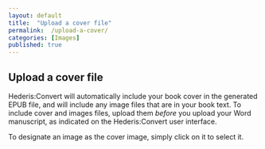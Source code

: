 ```yaml
---
layout: default
title:  "Upload a cover file"
permalink:  /upload-a-cover/
categories: [Images]
published: true
---
```


<section data-type="chapter" class="hsecchapter" data-hederis-type="hsecchapter" id="upload-a-cover" data-pi-attrs="id: upload-a-cover" role="doc-chapter" title="Upload a cover file"><h1 data-hederis-type="hblkchaptitle" class="hblkchaptitle" id="pOmxLJNBC">Upload a cover file</h1>
    <p class="hblkp" data-hederis-type="hblkp" id="pptEqVnzg">Hederis:Convert will automatically include your book cover in the generated EPUB file, and will include any image files that are in your book text. To include cover and images files, upload them <em>before </em>you upload your Word manuscript, as indicated on the Hederis:Convert user interface.</p>
    <p class="hblkp" data-hederis-type="hblkp" id="pQ6SAGNrD">To designate an image as the cover image, simply click on it to select it.</p>
    </section>
    